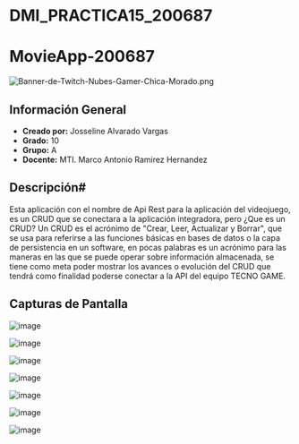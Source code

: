 # DMI_PRACTICA15_200687

# MovieApp-200687
![Banner-de-Twitch-Nubes-Gamer-Chica-Morado.png](https://i.postimg.cc/15q3LFXF/Banner-de-Twitch-Nubes-Gamer-Chica-Morado.png)
## Información General

- **Creado por:** Josseline Alvarado Vargas
- **Grado:** 10
- **Grupo:** A
- **Docente:** MTI. Marco Antonio Ramirez Hernandez

## Descripción# 

Esta aplicación con el nombre de Api Rest para la aplicación del videojuego, es un CRUD que se conectara a la aplicación integradora, pero ¿Que es un CRUD? Un CRUD es el acrónimo de
"Crear, Leer, Actualizar y Borrar", que se usa para referirse a las funciones básicas en bases de datos o la capa de persistencia en un software, 
en pocas palabras es un acrónimo para las maneras en las que se puede operar sobre información almacenada, 
se tiene como meta poder mostrar los avances o evolución del CRUD que tendrá como finalidad poderse conectar a la API del equipo TECNO GAME.

## Capturas de Pantalla

![image](https://github.com/JossAlvarado/AP/assets/84793967/f4f5e597-a871-475d-a767-87a1563f2d5c)

![image](https://github.com/JossAlvarado/AP/assets/84793967/1c804cf7-2854-45f9-9feb-7cbe093309a2)

![image](https://github.com/JossAlvarado/AP/assets/84793967/d74e1118-126d-4a22-bc1f-f6b38f3227c5)

![image](https://github.com/JossAlvarado/AP/assets/84793967/bf3bc604-16f8-46de-af0e-d9477a48d8a9)

![image](https://github.com/JossAlvarado/AP/assets/84793967/ccd7b01a-4bc1-48f4-a0e2-089e8ac77af0)

![image](https://github.com/JossAlvarado/AP/assets/84793967/bb9ca1f9-8546-4a1a-abee-5eba068e84f4)

![image](https://github.com/JossAlvarado/AP/assets/84793967/fb7b5799-8ea1-4d3a-811c-2b37a8558574)
